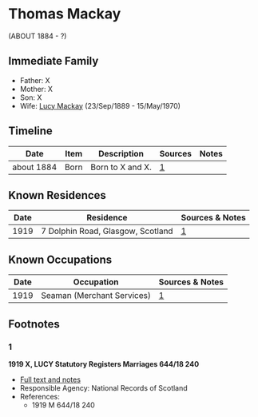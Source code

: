 ﻿---
layout: person
subject_key: i5045152
permalink: /people/i5045152
---

# Thomas Mackay
(ABOUT 1884 - ?)

## Immediate Family

* Father: X
* Mother: X
* Son: X
* Wife: [Lucy Mackay](./@16587624@-lucy-mackay-b1889-9-23-d1970-5-15.md) (23/Sep/1889 - 15/May/1970)

## Timeline

Date | Item | Description | Sources | Notes
---|---|---|---|---
about 1884 | Born | Born to X and X. | [1](#1) | 

## Known Residences

Date | Residence | Sources & Notes
---|---|---
1919 | 7 Dolphin Road, Glasgow, Scotland | [1](#1)

## Known Occupations

Date | Occupation | Sources & Notes
---|---|---
1919 | Seaman (Merchant Services) | [1](#1)

## Footnotes

### 1

**1919 X, LUCY Statutory Registers Marriages 644/18 240**

* [Full text and notes](../sources/@28195272@-1919-mackay,-lucy-statutory-registers-marriages-644-18-240.md)
* Responsible Agency: National Records of Scotland
* References: 
  * 1919 M 644/18 240

